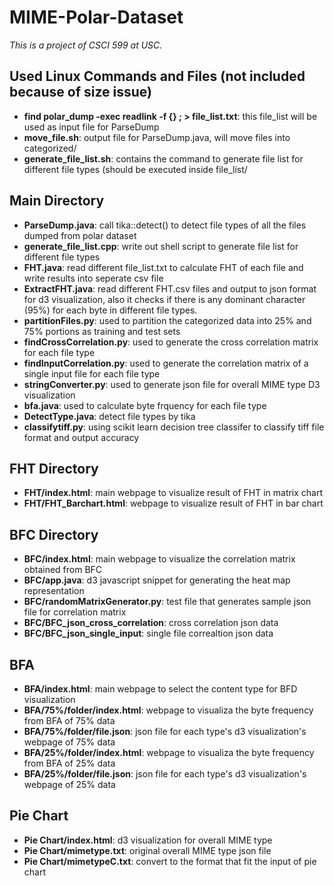 # MIME-Polar-Dataset
_This is a project of CSCI 599 at USC._

## Used Linux Commands and Files (not included because of size issue)
* **find polar_dump -exec readlink -f {} \; > file_list.txt**: this file_list will be used as input file for ParseDump
* **move_file.sh**: output file for ParseDump.java, will move files into categorized/
* **generate_file_list.sh**: contains the command to generate file list for different file types (should be executed inside file_list/

## Main Directory
* **ParseDump.java**: call tika::detect() to detect file types of all the files dumped from polar dataset
* **generate_file_list.cpp**: write out shell script to generate file list for different file types
* **FHT.java**: read different file_list.txt to calculate FHT of each file and write results into seperate csv file
* **ExtractFHT.java**: read different FHT.csv files and output to json format for d3 visualization, also it checks if there is any dominant character (95%) for each byte in different file types.
* **partitionFiles.py**: used to partition the categorized data into 25% and 75% portions as training and test sets
* **findCrossCorrelation.py**: used to generate the cross correlation matrix for each file type
* **findInputCorrelation.py**: used to generate the correlation matrix of a single input file for each file type
* **stringConverter.py**: used to generate json file for overall MIME type D3 visualization
* **bfa.java**: used to calculate byte frquency for each file type
* **DetectType.java**: detect file types by tika
* **classifytiff.py**: using scikit learn decision tree classifer to classify tiff file format and output accuracy

## FHT Directory
* **FHT/index.html**: main webpage to visualize result of FHT in matrix chart
* **FHT/FHT_Barchart.html**: webpage to visualize result of FHT in bar chart

## BFC Directory
* **BFC/index.html**: main webpage to visualize the correlation matrix obtained from BFC
* **BFC/app.java**: d3 javascript snippet for generating the heat map representation
* **BFC/randomMatrixGenerator.py**: test file that generates sample json file for correlation matrix
* **BFC/BFC_json_cross_correlation**: cross correlation json data
* **BFC/BFC_json_single_input**: single file correaltion json data

## BFA
* **BFA/index.html**: main webpage to select the content type for BFD visualization
* **BFA/75%/folder/index.html**: webpage to visualiza the byte frequency from BFA of 75% data
* **BFA/75%/folder/file.json**: json file for each type's d3 visualization's webpage of 75% data
* **BFA/25%/folder/index.html**: webpage to visualiza the byte frequency from BFA of 25% data
* **BFA/25%/folder/file.json**: json file for each type's d3 visualization's webpage of 25% data

## Pie Chart
* **Pie Chart/index.html**: d3 visualization for overall MIME type
* **Pie Chart/mimetype.txt**: original overall MIME type json file
* **Pie Chart/mimetypeC.txt**: convert to the format that fit the input of pie chart
